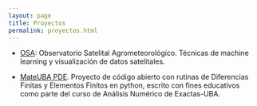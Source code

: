 ```yaml
---
layout: page
title: Proyectos
permalink: proyectos.html
---
```


- [OSA](https://mdmaas.github.io/OSEE/): Observatorio Satelital Agrometeorológico. 
Técnicas de machine learning y visualización de datos satelitales.

- [MateUBA PDE](https://mdmaas.github.io/MateUBA_PDE/). Proyecto de código
abierto con rutinas de Diferencias Finitas y Elementos Finitos en python, 
escrito con fines educativos como parte del curso de Análisis Numérico de Exactas-UBA. 
